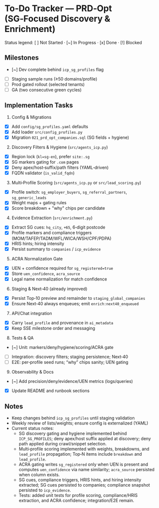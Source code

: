 # To‑Do Tracker — PRD‑Opt (SG‑Focused Discovery & Enrichment)

Status legend: [ ] Not Started · [~] In Progress · [x] Done · [!] Blocked

## Milestones
- [~] Dev complete behind `icp_sg_profiles` flag
- [ ] Staging sample runs (≥50 domains/profile)
- [ ] Prod gated rollout (selected tenants)
- [ ] GA (two consecutive green cycles)

## Implementation Tasks

1) Config & Migrations
- [x] Add `config/sg_profiles.yaml` defaults
- [x] Add loader `src/config_profiles.py`
- [x] Migration `021_prd_opt_companies.sql` (SG fields + hygiene)

2) Discovery Filters & Hygiene (`src/agents_icp.py`)
- [x] Region lock (`kl=sg-en`), prefer `site:.sg`
- [x] SG markers gating for `.com` pages
- [x] Deny apex/host‑suffix/path filters (YAML‑driven)
- [x] FQDN validator (`is_valid_fqdn`)

3) Multi‑Profile Scoring (`src/agents_icp.py` or `src/lead_scoring.py`)
- [x] Profile switch: `sg_employer_buyers`, `sg_referral_partners`, `sg_generic_leads`
- [x] Weight maps + gating rules
- [x] Score breakdown + "why" chips per candidate

4) Evidence Extraction (`src/enrichment.py`)
- [x] Extract SG cues: `hq_city`, `+65`, 6‑digit postcode
- [x] Profile markers and compliance triggers (MOM/TAFEP/TADM/WFL/WICA/WSH/CPF/PDPA)
- [x] HRIS hints; hiring intensity
- [x] Persist summary to `companies` / `icp_evidence`

5) ACRA Normalization Gate
- [x] UEN + confidence required for `sg_registered=true`
- [x] Store `uen_confidence`, `acra_source`
- [x] Legal name normalization for match confidence

6) Staging & Next‑40 (already improved)
- [x] Persist Top‑10 preview and remainder to `staging_global_companies`
- [x] Ensure Next‑40 always enqueues; emit `enrich:next40_enqueued`

7) API/Chat integration
- [x] Carry `lead_profile` and provenance in `ai_metadata`
- [x] Keep SSE milestone order and messaging

8) Tests & QA
- [~] Unit: markers/deny/hygiene/scoring/ACRA gate
- [ ] Integration: discovery filters; staging persistence; Next‑40
- [ ] E2E: per‑profile seed runs; “why” chips sanity; UEN gating

9) Observability & Docs
- [~] Add precision/deny/evidence/UEN metrics (logs/queries)
- [x] Update README and runbook sections

## Notes
- Keep changes behind `icp_sg_profiles` until staging validation
- Weekly review of lists/weights; ensure config is externalized (YAML)
- Current status notes:
  - SG discovery gating and hygiene implemented behind `ICP_SG_PROFILES`; deny apex/host suffix applied at discovery; deny path applied during crawl/snippet selection.
  - Multi‑profile scoring implemented with weights, breakdowns, and `lead_profile` propagation; Top‑N items include `breakdown` and `lead_profile`.
  - ACRA gating writes `sg_registered` only when UEN is present and computes `uen_confidence` via name similarity; `acra_source` persisted when column exists.
  - SG cues, compliance triggers, HRIS hints, and hiring intensity extracted; SG cues persisted to companies; compliance snapshot persisted to `icp_evidence`.
  - Tests: added unit tests for profile scoring, compliance/HRIS extraction, and ACRA confidence; integration/E2E remain.
